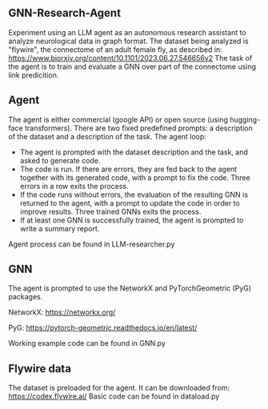 ## GNN-Research-Agent
Experiment using an LLM agent as an autonomous research assistant to analyze neurological data in graph format.
The dataset being analyzed is "flywire", the connectome of an adult female fly, as described in: https://www.biorxiv.org/content/10.1101/2023.06.27.546656v2
The task of the agent is to train and evaluate a GNN over part of the connectome using link predicition.

## Agent
The agent is either commercial (google API) or open source (using hugging-face transformers).
There are two fixed predefined prompts: a description of the dataset and a description of the task.
The agent loop:

- The agent is prompted with the dataset description and the task, and asked to generate code.
- The code is run. If there are errors, they are fed back to the agent together with its generated code, with a prompt to fix the code. Three errors in a row exits the process.
- If the code runs without errors, the evaluation of the resulting GNN is returned to the agent, with a prompt to update the code in order to improve results. Three trained GNNs exits the process.
- If at least one GNN is successfully trained, the agent is prompted to write a summary report.

Agent process can be found in LLM-researcher.py

## GNN
The agent is prompted to use the NetworkX and PyTorchGeometric (PyG) packages.

NetworkX: https://networkx.org/

PyG: https://pytorch-geometric.readthedocs.io/en/latest/

Working example code can be found in GNN.py

## Flywire data
The dataset is preloaded for the agent.
It can be downloaded from: https://codex.flywire.ai/
Basic code can be found in dataload.py

